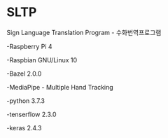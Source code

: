 # SLTP
Sign Language Translation Program - 수화번역프로그램




-Raspberry Pi 4

-Raspbian GNU/Linux 10

-Bazel 2.0.0

-MediaPipe - Multiple Hand Tracking

-python 3.7.3

-tenserflow 2.3.0

-keras 2.4.3
